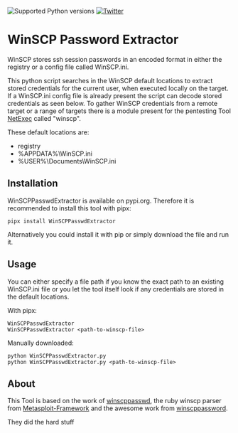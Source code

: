 ![Supported Python versions](https://img.shields.io/badge/python-3.7+-blue.svg) [![Twitter](https://img.shields.io/twitter/follow/al3x_n3ff?label=al3x_n3ff&style=social)](https://twitter.com/intent/follow?screen_name=al3x_n3ff)
# WinSCP Password Extractor
WinSCP stores ssh session passwords in an encoded format in either the registry or a config file called WinSCP.ini.

This python script searches in the WinSCP default locations to extract stored credentials for the current user, when executed locally on the target. If a WinSCP.ini config file is already present the script can decode stored credentials as seen below. To gather WinSCP credentials from a remote target or a range of targets there is a module present for the pentesting Tool [NetExec](https://github.com/Pennyw0rth/NetExec) called "winscp".

These default locations are:
- registry
- %APPDATA%\WinSCP.ini
- %USER%\Documents\WinSCP.ini

## Installation
WinSCPPasswdExtractor is available on pypi.org. Therefore it is recommended to install this tool with pipx:
```python3
pipx install WinSCPPasswdExtractor
```
Alternatively you could install it with pip or simply download the file and run it.

## Usage
You can either specify a file path if you know the exact path to an existing WinSCP.ini file or you let the tool itself look if any credentials are stored in the default locations.

With pipx:
```python3
WinSCPPasswdExtractor
WinSCPPasswdExtractor <path-to-winscp-file>
```

Manually downloaded:
```python3
python WinSCPPasswdExtractor.py
python WinSCPPasswdExtractor.py <path-to-winscp-file>
```

## About
This Tool is based on the work of [winscppasswd](https://github.com/anoopengineer/winscppasswd), the ruby winscp parser from [Metasploit-Framework](https://github.com/rapid7/metasploit-framework) and the awesome work from [winscppassword](https://github.com/dzxs/winscppassword).

They did the hard stuff
